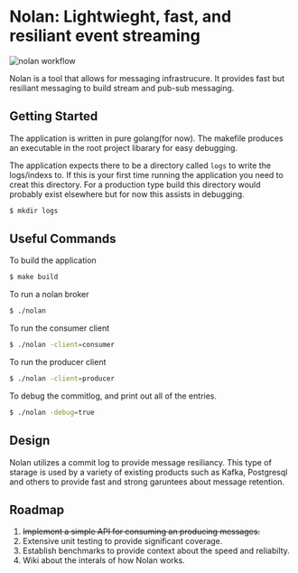 # Nolan: Lightwieght, fast, and resiliant event streaming

![nolan workflow](https://github.com/bdkiran/nolan/actions/workflows/go.yml/badge.svg)

Nolan is a tool that allows for messaging infrastrucure. It provides fast but resiliant messaging to build stream and pub-sub messaging.

## Getting Started

The application is written in pure golang(for now). The makefile produces an executable in the root project libarary for easy debugging.

The application expects there to be a directory called `logs` to write the logs/indexs to. If this is your first time running the application you need to creat this directory. For a production type build this directory would probably exist elsewhere but for now this assists in debugging.

```bash
$ mkdir logs
```

## Useful Commands

To build the application

```bash
$ make build
```

To run a nolan broker

```bash
$ ./nolan
```

To run the consumer client

```bash
$ ./nolan -client=consumer
```

To run the producer client

```bash
$ ./nolan -client=producer
```

To debug the commitlog, and print out all of the entries.

```bash
$ ./nolan -debug=true
```

## Design

Nolan utilizes a commit log to provide message resiliancy. This type of starage is used by a variety of existing products such as Kafka, Postgresql and others to provide fast and strong garuntees about message retention.

## Roadmap

1. ~~Implement a simple API for consuming an producing messages.~~
1. Extensive unit testing to provide significant coverage.
1. Establish benchmarks to provide context about the speed and reliabilty.
1. Wiki about the interals of how Nolan works.
